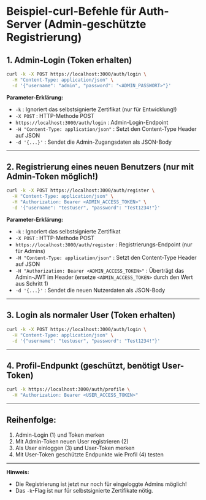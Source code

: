 # Beispiel-curl-Befehle für Auth-Server (Admin-geschützte Registrierung)

## 1. Admin-Login (Token erhalten)

```bash
curl -k -X POST https://localhost:3000/auth/login \
  -H "Content-Type: application/json" \
  -d '{"username": "admin", "password": "<ADMIN_PASSWORT>"}'
```

**Parameter-Erklärung:**

- `-k` : Ignoriert das selbstsignierte Zertifikat (nur für Entwicklung!)
- `-X POST` : HTTP-Methode POST
- `https://localhost:3000/auth/login` : Admin-Login-Endpoint
- `-H "Content-Type: application/json"` : Setzt den Content-Type Header auf JSON
- `-d '{...}'` : Sendet die Admin-Zugangsdaten als JSON-Body

---

## 2. Registrierung eines neuen Benutzers (nur mit Admin-Token möglich!)

```bash
curl -k -X POST https://localhost:3000/auth/register \
  -H "Content-Type: application/json" \
  -H "Authorization: Bearer <ADMIN_ACCESS_TOKEN>" \
  -d '{"username": "testuser", "password": "Test1234!"}'
```

**Parameter-Erklärung:**

- `-k` : Ignoriert das selbstsignierte Zertifikat
- `-X POST` : HTTP-Methode POST
- `https://localhost:3000/auth/register` : Registrierungs-Endpoint (nur für Admins)
- `-H "Content-Type: application/json"` : Setzt den Content-Type Header auf JSON
- `-H "Authorization: Bearer <ADMIN_ACCESS_TOKEN>"` : Überträgt das Admin-JWT im Header (ersetze `<ADMIN_ACCESS_TOKEN>` durch den Wert aus Schritt 1)
- `-d '{...}'` : Sendet die neuen Nutzerdaten als JSON-Body

---

## 3. Login als normaler User (Token erhalten)

```bash
curl -k -X POST https://localhost:3000/auth/login \
  -H "Content-Type: application/json" \
  -d '{"username": "testuser", "password": "Test1234!"}'
```

---

## 4. Profil-Endpunkt (geschützt, benötigt User-Token)

```bash
curl -k https://localhost:3000/auth/profile \
  -H "Authorization: Bearer <USER_ACCESS_TOKEN>"
```

---

## Reihenfolge:

1. Admin-Login (1) und Token merken
2. Mit Admin-Token neuen User registrieren (2)
3. Als User einloggen (3) und User-Token merken
4. Mit User-Token geschützte Endpunkte wie Profil (4) testen

---

**Hinweis:**

- Die Registrierung ist jetzt nur noch für eingeloggte Admins möglich!
- Das `-k`-Flag ist nur für selbstsignierte Zertifikate nötig.

